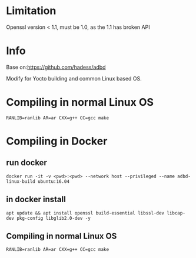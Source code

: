 # Limitation
Openssl version < 1.1, must be 1.0, as the 1.1 has broken API

# Info
Base on:https://github.com/hadess/adbd

Modify for Yocto building and common Linux based OS.

# Compiling in normal Linux OS
```
RANLIB=ranlib AR=ar CXX=g++ CC=gcc make
```
# Compiling in Docker
## run docker
```
docker run -it -v <pwd>:<pwd> --network host --privileged --name adbd-linux-build ubuntu:16.04
```
## in docker install 
```
apt update && apt install openssl build-essential libssl-dev libcap-dev pkg-config libglib2.0-dev -y

```
 ## Compiling in normal Linux OS
```
RANLIB=ranlib AR=ar CXX=g++ CC=gcc make
```
